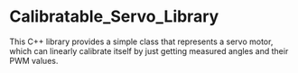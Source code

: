 # Calibratable_Servo_Library
This C++ library provides a simple class that represents a servo motor, which can linearly calibrate itself by just getting measured angles and their PWM values.

